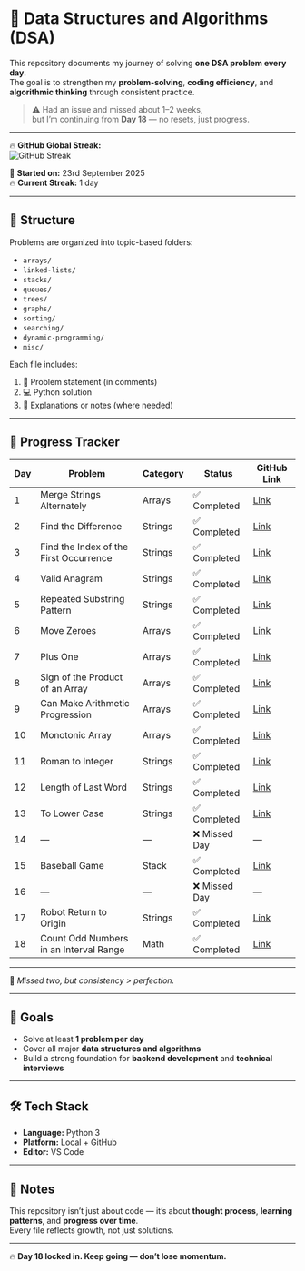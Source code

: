 # 🧠 Data Structures and Algorithms (DSA)

This repository documents my journey of solving **one DSA problem every day**.  
The goal is to strengthen my **problem-solving**, **coding efficiency**, and **algorithmic thinking** through consistent practice.

> ⚠️ Had an issue and missed about 1–2 weeks,  
> but I’m continuing from **Day 18** — no resets, just progress.

---

🔥 **GitHub Global Streak:**  
![GitHub Streak](https://streak-stats.demolab.com?user=Mortoti&theme=dark&hide_border=true)

📅 **Started on:** 23rd September 2025  
🔥 **Current Streak:** 1 day  

---

## 📁 Structure

Problems are organized into topic-based folders:
- `arrays/`
- `linked-lists/`
- `stacks/`
- `queues/`
- `trees/`
- `graphs/`
- `sorting/`
- `searching/`
- `dynamic-programming/`
- `misc/`

Each file includes:
1. 🧩 Problem statement (in comments)  
2. 💻 Python solution  
3. 📝 Explanations or notes (where needed)

---

## 🚀 Progress Tracker

| Day | Problem                                | Category | Status        | GitHub Link                                                   |
|-----|-----------------------------------------|-----------|----------------|--------------------------------------------------------------|
| 1   | Merge Strings Alternately               | Arrays    | ✅ Completed  | [Link](arrays-and-strings/merge-strings-alternately.py)      |
| 2   | Find the Difference                     | Strings   | ✅ Completed  | [Link](arrays-and-strings/find-the-difference.py)            |
| 3   | Find the Index of the First Occurrence  | Strings   | ✅ Completed  | [Link](arrays-and-strings/index-of-first-occurrence.py)      |
| 4   | Valid Anagram                           | Strings   | ✅ Completed  | [Link](arrays-and-strings/valid-anagram.py)                  |
| 5   | Repeated Substring Pattern              | Strings   | ✅ Completed  | [Link](arrays-and-strings/repeated-substring-pattern.py)     |
| 6   | Move Zeroes                             | Arrays    | ✅ Completed  | [Link](arrays-and-strings/move-zeroes.py)                    |
| 7   | Plus One                                | Arrays    | ✅ Completed  | [Link](arrays-and-strings/plus-one.py)                       |
| 8   | Sign of the Product of an Array         | Arrays    | ✅ Completed  | [Link](arrays-and-strings/sign-of-the-product-of-an-array.py)|
| 9   | Can Make Arithmetic Progression         | Arrays    | ✅ Completed  | [Link](arrays-and-strings/can-make-arithmetic-progression.py)|
| 10  | Monotonic Array                         | Arrays    | ✅ Completed  | [Link](arrays-and-strings/monotonic-array.py)                |
| 11  | Roman to Integer                        | Strings   | ✅ Completed  | [Link](arrays-and-strings/roman-to-integer.py)               |
| 12  | Length of Last Word                     | Strings   | ✅ Completed  | [Link](arrays-and-strings/length-of-last-word.py)            |
| 13  | To Lower Case                           | Strings   | ✅ Completed  | [Link](arrays-and-strings/to-lower-case.py)                  |
| 14  | —                                       | —         | ❌ Missed Day | —                                                            |
| 15  | Baseball Game                           | Stack     | ✅ Completed  | [Link](arrays-and-strings/baseball-game.py)                  |
| 16  | —                                       | —         | ❌ Missed Day | —                                                            |
| 17  | Robot Return to Origin                  | Strings   | ✅ Completed  | [Link](arrays-and-strings/robot-return-to-origin.py)         |
| 18  | Count Odd Numbers in an Interval Range  | Math      | ✅ Completed  | [Link](math/count-odd-numbers-in-an-interval-range.py)       |

---

💪 *Missed two, but consistency > perfection.*

---

## 🎯 Goals
- Solve at least **1 problem per day**  
- Cover all major **data structures and algorithms**  
- Build a strong foundation for **backend development** and **technical interviews**

---

## 🛠️ Tech Stack
- **Language:** Python 3  
- **Platform:** Local + GitHub  
- **Editor:** VS Code  

---

## 🧭 Notes
This repository isn’t just about code — it’s about **thought process**, **learning patterns**, and **progress over time**.  
Every file reflects growth, not just solutions.

---

🔥 **Day 18 locked in. Keep going — don’t lose momentum.**
